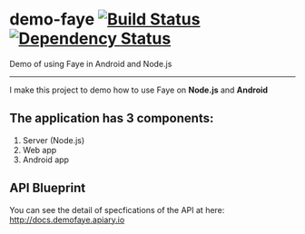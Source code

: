 # demo-faye [![Build Status](https://travis-ci.org/hckhanh/demo-faye.svg)](https://travis-ci.org/hckhanh/demo-faye) [![Dependency Status](https://gemnasium.com/hckhanh/demo-faye.svg)](https://gemnasium.com/hckhanh/demo-faye)
Demo of using Faye in Android and Node.js

--------

I make this project to demo how to use Faye on **Node.js** and **Android**

## The application has 3 components:

1. Server (Node.js)
2. Web app
3. Android app

## API Blueprint

You can see the detail of specfications of the API at here: http://docs.demofaye.apiary.io